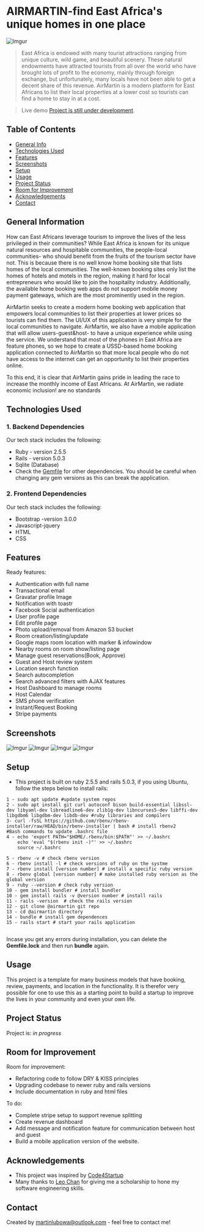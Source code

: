 # AIRMARTIN-find East Africa's unique homes in one place
![Imgur](https://i.imgur.com/YNFM9PX.jpg)
> East Africa is endowed with many tourist attractions ranging from unique culture, wild game, and beautiful scenery. These natural endowments have attracted tourists from all over the world who have brought lots of profit to the economy, mainly through foreign exchange, but unfortunately, many locals have not been able to get a decent share of this revenue. AirMartin is a modern platform for East Africans to list their local properties at a lower cost so tourists can find a home to stay in at a cost.   

> Live demo [Project is still under development](#). <!-- If you have the project hosted somewhere, include the link here. -->

## Table of Contents
* [General Info](#general-information)
* [Technologies Used](#technologies-used)
* [Features](#features)
* [Screenshots](#screenshots)
* [Setup](#setup)
* [Usage](#usage)
* [Project Status](#project-status)
* [Room for Improvement](#room-for-improvement)
* [Acknowledgements](#acknowledgements)
* [Contact](#contact)
<!-- * [License](#license) -->


## General Information

How can East Africans leverage tourism to improve the lives of the less privileged in their communities? While East Africa is known for its unique natural resources and hospitable communities, the people-local communities- who should benefit from the fruits of the tourism sector have not. This is because there is no well know home booking site that lists homes of the local communities. The well-known booking sites only list the homes of hotels and motels in the region, making it hard for local entrepreneurs who would like to join the hospitality industry. Additionally, the available home booking web apps do not support mobile money payment gateways, which are the most prominently used in the region. 

AirMartin seeks to create a modern home booking web application that empowers local communities to list their properties at lower prices so tourists can find them. The UI/UX of this application is very simple for the local communities to navigate. AirMartin, we also have a mobile application that will allow users-guest&host- to have a unique experience while using the service. We understand that most of the phones in East Africa are feature phones, so we hope to create a USSD-based home booking application connected to AirMartin so that more local people who do not have access to the internet can get an opportunity to list their properties online. 

To this end, it is clear that AirMartin gains pride in leading the race to increase the monthly income of   East Africans. At AirMartin, we radiate economic inclusion!  are no standards 



## Technologies Used

### 1. Backend Dependencies
Our tech stack includes the following:
- Ruby - version 2.5.5
- Rails - version 5.0.3
- Sqlite (Database)
- Check the [Gemfile](./Gemfile) for other dependencies. You should be careful when changing any   gem versions as this  can break the application. 

### 2. Frontend Dependencies
Our tech stack includes the following:
- Bootstrap -version 3.0.0
- Javascript-jquery
- HTML
- CSS


## Features

Ready features:

- Authentication with full name
- Transactional email
- Gravatar profile Image
- Notification with toastr
- Facebook Social authentication
- User profile page
- Edit profile page
- Photo upload/removal from Amazon S3 bucket
- Room creation/listing/update
- Google maps room location with marker & infowindow
- Nearby rooms on room show/listing page
- Manage guest reservations(Book, Approve)
- Guest and Host review system
- Location search function
- Search autocompletion
- Search  advanced filters with AJAX features 
- Host Dashboard to manage rooms
- Host Calendar
- SMS phone verification
- Instant/Request Booking 
- Stripe payments



## Screenshots

![Imgur](https://i.imgur.com/ZCJCvGr.png)
![Imgur](https://i.imgur.com/sP1KzeV.png)
![Imgur](https://i.imgur.com/KYnMtdW.png)
![Imgur](https://i.imgur.com/0C4Hk7i.png)
<!-- If you have screenshots you'd like to share, include them here. -->


## Setup

* This project is built on ruby 2.5.5 and rails 5.0.3, if you using Ubuntu, follow the steps below to install rails:
``` 
1 - sudo apt update #update system repos
2 - sudo apt install git curl autoconf bison build-essential libssl-dev libyaml-dev libreadline6-dev zlib1g-dev libncurses5-dev libffi-dev libgdbm6 libgdbm-dev libdb-dev #ruby libraries and compilers
3- curl -fsSL https://github.com/rbenv/rbenv-installer/raw/HEAD/bin/rbenv-installer | bash # install rbenv2
#Bash commands to update .bashrc file
4 - echo 'export PATH="$HOME/.rbenv/bin:$PATH"' >> ~/.bashrc
    echo 'eval "$(rbenv init -)"' >> ~/.bashrc
    source ~/.bashrc

5 - rbenv -v # check rbenv version
6 - rbenv install -l # check versions of ruby on the systme
7 - rbenv install [version number] # install a specific ruby version
8 - rbenv global [version number] # make installed ruby version as the global version
9 - ruby --version # check ruby version
10 - gem install bundler # install bundler 
10 - gem install rails -v @version number # install rails
11 - rails -version  # check the rails version
12 - git clone @airmartin git repo
13 - cd @airmartin directory
14 - bundle # install gem dependences
15 - rails start # start your rails application


```
Incase you get any errors during installation, you can delete the **Gemfile.lock** and then run **bundle** again. 


## Usage

This project is a template for many business models  that have booking,  review, payments, and location in the functionality.  It is therefor very possible for one to use this as a starting point to build a startup  to improve  the lives in your community and even your own life. 


## Project Status

Project is: _in progress_ 


## Room for Improvement

Room for improvement:
- Refactoring code to follow DRY & KISS principles
- Upgrading codebase to  newer ruby and rails  versions
- Include documentation in ruby and html files

To do:
- Complete stripe setup to support revenue splitting
- Create revenue dashboard
- Add message and notification feature for communication between host and guest
- Build a mobile application  version of the website.


## Acknowledgements

- This project was inspired by [Code4Startup](https://code4startup.com/)
- Many thanks to [Leo Chan](https://hk.linkedin.com/in/leowchan) for giving me a scholarship to hone my software engineering skills. 


## Contact
Created by <martinlubowa@outlook.com> - feel free to contact me!


<!-- Optional -->
<!-- ## License -->
<!-- This project is open source and available under the [... License](). -->

<!-- You don't have to include all sections - just the one's relevant to your project -->


